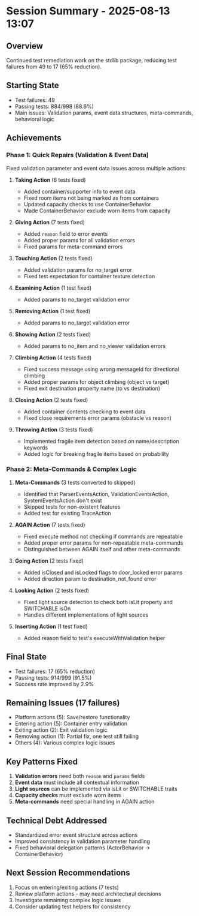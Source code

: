 # Session Summary - 2025-08-13 13:07

## Overview
Continued test remediation work on the stdlib package, reducing test failures from 49 to 17 (65% reduction).

## Starting State
- Test failures: 49
- Passing tests: 884/998 (88.6%)
- Main issues: Validation params, event data structures, meta-commands, behavioral logic

## Achievements

### Phase 1: Quick Repairs (Validation & Event Data)
Fixed validation parameter and event data issues across multiple actions:

1. **Taking Action** (6 tests fixed)
   - Added container/supporter info to event data
   - Fixed room items not being marked as from containers
   - Updated capacity checks to use ContainerBehavior
   - Made ContainerBehavior exclude worn items from capacity

2. **Giving Action** (7 tests fixed)
   - Added `reason` field to error events
   - Added proper params for all validation errors
   - Fixed params for meta-command errors

3. **Touching Action** (2 tests fixed)
   - Added validation params for no_target error
   - Fixed test expectation for container texture detection

4. **Examining Action** (1 test fixed)
   - Added params to no_target validation error

5. **Removing Action** (1 test fixed)
   - Added params to no_target validation error

6. **Showing Action** (2 tests fixed)
   - Added params to no_item and no_viewer validation errors

7. **Climbing Action** (4 tests fixed)
   - Fixed success message using wrong messageId for directional climbing
   - Added proper params for object climbing (object vs target)
   - Fixed exit destination property name (to vs destination)

8. **Closing Action** (2 tests fixed)
   - Added container contents checking to event data
   - Fixed close requirements error params (obstacle vs reason)

9. **Throwing Action** (3 tests fixed)
   - Implemented fragile item detection based on name/description keywords
   - Added logic for breaking fragile items based on probability

### Phase 2: Meta-Commands & Complex Logic

1. **Meta-Commands** (3 tests converted to skipped)
   - Identified that ParserEventsAction, ValidationEventsAction, SystemEventsAction don't exist
   - Skipped tests for non-existent features
   - Added test for existing TraceAction

2. **AGAIN Action** (7 tests fixed)
   - Fixed execute method not checking if commands are repeatable
   - Added proper error params for non-repeatable meta-commands
   - Distinguished between AGAIN itself and other meta-commands

3. **Going Action** (2 tests fixed)
   - Added isClosed and isLocked flags to door_locked error params
   - Added direction param to destination_not_found error

4. **Looking Action** (2 tests fixed)
   - Fixed light source detection to check both isLit property and SWITCHABLE isOn
   - Handles different implementations of light sources

5. **Inserting Action** (1 test fixed)
   - Added reason field to test's executeWithValidation helper

## Final State
- Test failures: 17 (65% reduction)
- Passing tests: 914/999 (91.5%)
- Success rate improved by 2.9%

## Remaining Issues (17 failures)
- Platform actions (5): Save/restore functionality
- Entering action (5): Container entry validation
- Exiting action (2): Exit validation logic
- Removing action (1): Partial fix, one test still failing
- Others (4): Various complex logic issues

## Key Patterns Fixed
1. **Validation errors** need both `reason` and `params` fields
2. **Event data** must include all contextual information
3. **Light sources** can be implemented via isLit or SWITCHABLE traits
4. **Capacity checks** must exclude worn items
5. **Meta-commands** need special handling in AGAIN action

## Technical Debt Addressed
- Standardized error event structure across actions
- Improved consistency in validation parameter handling
- Fixed behavioral delegation patterns (ActorBehavior → ContainerBehavior)

## Next Session Recommendations
1. Focus on entering/exiting actions (7 tests)
2. Review platform actions - may need architectural decisions
3. Investigate remaining complex logic issues
4. Consider updating test helpers for consistency